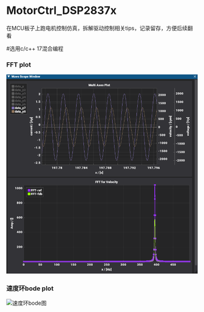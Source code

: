 # MotorCtrl_DSP2837x
在MCU板子上跑电机控制仿真，拆解驱动控制相关tips，记录留存，方便后续翻看

#选用c/c++ 17混合编程


### FFT plot
![实时曲线图&FFT](real_time_wave_fft.PNG)

### 速度环bode plot
![速度环bode图](https://github.com/user-attachments/assets/44c6e92f-6e6a-431f-b36c-037a2df9ebd0)
